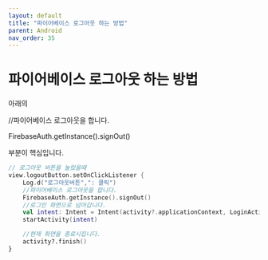 ```yaml
---
layout: default
title: "파이어베이스 로그아웃 하는 방법"
parent: Android
nav_order: 35
---
```


# 파이어베이스 로그아웃 하는 방법

아래의 

//파이어베이스 로그아웃을 합니다.

FirebaseAuth.getInstance().signOut()

부분이 핵심입니다.

```kotlin
// 로그아웃 버튼을 눌렀을때
view.logoutButton.setOnClickListener {
    Log.d("로그아웃버튼",": 클릭")
    //파이어베이스 로그아웃을 합니다.
    FirebaseAuth.getInstance().signOut()
    //로그인 화면으로 넘어갑니다.
    val intent: Intent = Intent(activity?.applicationContext, LoginActivity::class.java)
    startActivity(intent)

    //현재 화면을 종료시킵니다.
    activity?.finish()
}
```